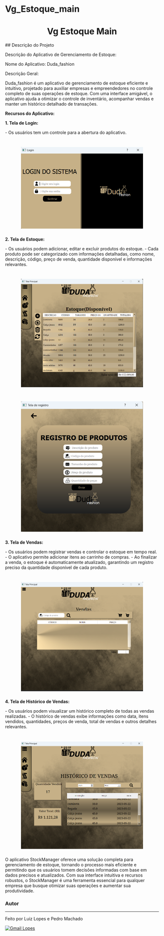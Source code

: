 # Vg_Estoque_main
<h1 align="center">Vg Estoque Main</h1>
## Descrição do Projeto
<p align="center"></p>
Descrição do Aplicativo de Gerenciamento de Estoque:

<p align="left">Nome do Aplicativo: Duda_fashion</p>

<bold>Descrição Geral:</bold>
<p align="left">Duda_fashion é um aplicativo de gerenciamento de estoque eficiente e intuitivo, projetado para auxiliar empresas e empreendedores no controle completo de suas operações de estoque. Com uma interface amigável, o aplicativo ajuda a otimizar o controle de inventário, acompanhar vendas e manter um histórico detalhado de transações.</p>

**Recursos do Aplicativo:**

**1. Tela de Login:**
<p align="left">- Os usuários tem um controle para a abertura do aplicativo.</p>
<h1 align="center">
  <img width="400px" alt="login" title="#NextLevelWeek" src="./img_exemlo/img_tela_de_login.png" />
</h1>

**2. Tela de Estoque:**
<p align="left">- Os usuários podem adicionar, editar e excluir produtos do estoque.
- Cada produto pode ser categorizado com informações detalhadas, como nome, descrição, código, preço de venda, quantidade disponível e informações relevantes.
</p>

<h1 align="center">
  <img width="400px" alt="login" title="#NextLevelWeek" src="./img_exemlo/tela_estoque.png" />
</h1>
<h1 align="center">
  <img width="400px" alt="login" title="#NextLevelWeek" src="./img_exemlo/tela_registro.png" />
</h1>

**3. Tela de Vendas:**
<p align="left">
- Os usuários podem registrar vendas e controlar o estoque em tempo real.
- O aplicativo permite adicionar itens ao carrinho de compras.
- Ao finalizar a venda, o estoque é automaticamente atualizado, garantindo um registro preciso da quantidade disponível de cada produto.
</p>

<h1 align="center">
  <img width="400px" alt="login" title="#NextLevelWeek" src="./img_exemlo/img_menu.png" />
</h1>

**4. Tela de Histórico de Vendas:**
<p align="left">
- Os usuários podem visualizar um histórico completo de todas as vendas realizadas.
- O histórico de vendas exibe informações como data, itens vendidos, quantidades, preços de venda, total de vendas e outros detalhes relevantes.
</p>

<h1 align="center">
  <img width="400px" alt="login" title="#NextLevelWeek" src="./img_exemlo/tela_historico.png" />
</h1>

<p align="left">
O aplicativo StockManager oferece uma solução completa para gerenciamento de estoque, tornando o processo mais eficiente e permitindo que os usuários tomem decisões informadas com base em dados precisos e atualizados. Com sua interface intuitiva e recursos robustos, o StockManager é uma ferramenta essencial para qualquer empresa que busque otimizar suas operações e aumentar sua produtividade.
 </p>

### Autor
---

Feito por Luiz Lopes e Pedro Machado

[![Gmail Lopes](https://img.shields.io/badge/-lglopes1789@gmail.com-c14438?style=flat-square&logo=Gmail&logoColor=white&link=mailto:lglopes1789@gmail.com)](mailto:lglopes1789@gmail.com)





